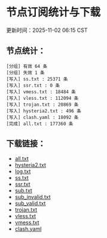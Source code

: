 # 节点订阅统计与下载

更新时间：2025-11-02 06:15 CST

## 节点统计：
```
[分组] 有效 64 条
[分组] 失效 1 条
[写入] ss.txt : 25371 条
[写入] ssr.txt : 0 条
[写入] vmess.txt : 18484 条
[写入] vless.txt : 112094 条
[写入] trojan.txt : 20869 条
[写入] hysteria2.txt : 496 条
[写入] clash.yaml : 18092 条
[完成] all.txt : 177360 条
```

## 下载链接：
- [all.txt](./all.txt)
- [hysteria2.txt](./hysteria2.txt)
- [log.txt](./log.txt)
- [ss.txt](./ss.txt)
- [ssr.txt](./ssr.txt)
- [sub.txt](./sub.txt)
- [sub_invalid.txt](./sub_invalid.txt)
- [sub_valid.txt](./sub_valid.txt)
- [trojan.txt](./trojan.txt)
- [vless.txt](./vless.txt)
- [vmess.txt](./vmess.txt)
- [clash.yaml](./clash.yaml)

